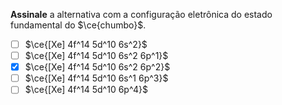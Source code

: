 **Assinale** a alternativa com a configuração eletrônica do estado fundamental do $\ce{chumbo}$.

- [ ] $\ce{[Xe] 4f^14 5d^10 6s^2}$
- [ ] $\ce{[Xe] 4f^14 5d^10 6s^2 6p^1}$
- [x] $\ce{[Xe] 4f^14 5d^10 6s^2 6p^2}$
- [ ] $\ce{[Xe] 4f^14 5d^10 6s^1 6p^3}$
- [ ] $\ce{[Xe] 4f^14 5d^10 6p^4}$
